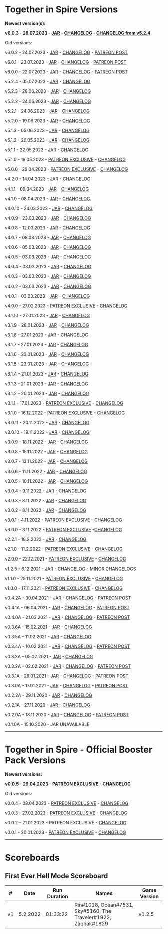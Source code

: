# Together in Spire Versions

**Newest version(s):**

**v6.0.3 - 28.07.2023 - [JAR](https://tis.gg/Versions/Together%20in%20Spire%20v6.0.3.jar) - [CHANGELOG](https://pastebin.com/raw/n49w1kwU) - [CHANGELOG from v5.2.4](https://pastebin.com/raw/99Ba6sDy)**

Old versions: 

v6.0.2 - 24.07.2023 - [JAR](https://tis.gg/Versions/Together%20in%20Spire%20v6.0.2.jar) - [CHANGELOG](https://pastebin.com/raw/HWq7qpnC) - [PATREON POST](https://www.patreon.com/posts/86504064)

v6.0.1 - 23.07.2023 - [JAR](https://tis.gg/Versions/Together%20in%20Spire%20v6.0.1.jar) - [CHANGELOG](https://pastebin.com/raw/NkK339UH) - [PATREON POST](https://www.patreon.com/posts/86504064)

v6.0.0 - 22.07.2023 - [JAR](https://tis.gg/Versions/Together%20in%20Spire%20v6.0.0.jar) - [CHANGELOG](https://pastebin.com/raw/xSkiSiUK) - [PATREON POST](https://www.patreon.com/posts/86504064)

v5.2.4 - 05.07.2023 - [JAR](https://tis.gg/Versions/Together%20in%20Spire%20v5.2.4.jar) - [CHANGELOG](https://pastebin.com/raw/eYJ4Ta4U)

v5.2.3 - 28.06.2023 - [JAR](https://tis.gg/Versions/Together%20in%20Spire%20v5.2.3.jar) - [CHANGELOG](https://pastebin.com/raw/PBysVdvz)

v5.2.2 - 24.06.2023 - [JAR](https://tis.gg/Versions/Together%20in%20Spire%20v5.2.2.jar) - [CHANGELOG](https://pastebin.com/raw/vVf9P2GX)

v5.2.1 - 24.06.2023 - [JAR](https://tis.gg/Versions/Together%20in%20Spire%20v5.2.1.jar) - [CHANGELOG](https://pastebin.com/raw/awes7nFy)

v5.2.0 - 19.06.2023 - [JAR](https://tis.gg/Versions/Together%20in%20Spire%20v5.2.0.jar) - [CHANGELOG](https://pastebin.com/raw/iLgQA3HB)

v5.1.3 - 05.06.2023 - [JAR](https://tis.gg/Versions/Together%20in%20Spire%20v5.1.3.jar) - [CHANGELOG](https://pastebin.com/raw/dMLDLVgz)

v5.1.2 - 26.05.2023 - [JAR](https://tis.gg/Versions/Together%20in%20Spire%20v5.1.2.jar) - [CHANGELOG](https://pastebin.com/raw/9H0g1tQX)

v5.1.1 - 22.05.2023 - [JAR](https://tis.gg/Versions/Together%20in%20Spire%20v5.1.1.jar) - [CHANGELOG](https://pastebin.com/raw/4JQiZNQY)

v5.1.0 - 19.05.2023 - [PATREON EXCLUSIVE](https://www.patreon.com/posts/together-in-v5-1-83255876) - [CHANGELOG](https://pastebin.com/raw/iJ2Na6cC)

v5.0.0 - 29.04.2023 - [PATREON EXCLUSIVE](https://www.patreon.com/posts/82246277) - [CHANGELOG](https://pastebin.com/raw/VanAxnw9)

v4.2.0 - 14.04.2023 - [JAR](https://tis.gg/Versions/Together%20in%20Spire%20v4.2.0.jar) - [CHANGELOG](https://pastebin.com/raw/iBW8zNp4)

v4.1.1 - 09.04.2023 - [JAR](https://tis.gg/Versions/Together%20in%20Spire%20v4.1.1.jar) - [CHANGELOG](https://pastebin.com/raw/jtHYjJjF)

v4.1.0 - 08.04.2023 - [JAR](https://tis.gg/Versions/Together%20in%20Spire%20v4.1.0.jar) - [CHANGELOG](https://pastebin.com/raw/yYH1eEfH)

v4.0.10 - 24.03.2023 - [JAR](https://tis.gg/Versions/Together%20in%20Spire%20v4.0.10.jar) - [CHANGELOG](https://pastebin.com/raw/7bKBvdSm)

v4.0.9 - 23.03.2023 - [JAR](https://tis.gg/Versions/Together%20in%20Spire%20v4.0.9.jar) - [CHANGELOG](https://pastebin.com/raw/Rds1hdWU)

v4.0.8 - 12.03.2023 - [JAR](https://tis.gg/Versions/Together%20in%20Spire%20v4.0.8.jar) - [CHANGELOG](https://pastebin.com/raw/SVirmK6m)

v4.0.7 - 08.03.2023 - [JAR](https://tis.gg/Versions/Together%20in%20Spire%20v4.0.7.jar) - [CHANGELOG](https://pastebin.com/raw/3z7f2m83)

v4.0.6 - 05.03.2023 - [JAR](https://tis.gg/Versions/Together%20in%20Spire%20v4.0.6.jar) - [CHANGELOG](https://pastebin.com/raw/gvq5V2i5)

v4.0.5 - 03.03.2023 - [JAR](https://tis.gg/Versions/Together%20in%20Spire%20v4.0.5.jar) - [CHANGELOG](https://pastebin.com/raw/zqt8TAHx)

v4.0.4 - 03.03.2023 - [JAR](https://tis.gg/Versions/Together%20in%20Spire%20v4.0.4.jar) - [CHANGELOG](https://pastebin.com/raw/Fg5KLAa6)

v4.0.3 - 03.03.2023 - [JAR](https://tis.gg/Versions/Together%20in%20Spire%20v4.0.3.jar) - [CHANGELOG](https://pastebin.com/raw/Fg5KLAa6)

v4.0.2 - 03.03.2023 - [JAR](https://tis.gg/Versions/Together%20in%20Spire%20v4.0.2.jar) - [CHANGELOG](https://pastebin.com/raw/75p98tsY)

v4.0.1 - 03.03.2023 - [JAR](https://tis.gg/Versions/Together%20in%20Spire%20v4.0.1.jar) - [CHANGELOG](https://pastebin.com/raw/D7zW7rYk)

v4.0.0 - 27.02.2023 - [PATREON EXCLUSIVE](https://www.patreon.com/posts/79292233?pr=true) - [CHANGELOG](https://pastebin.com/raw/aQVXXczf)

v3.1.10 - 27.01.2023 - [JAR](https://tis.gg/Versions/Together%20in%20Spire%20v3.1.10.jar) - [CHANGELOG](https://pastebin.com/raw/CeihH6Mm)

v3.1.9 - 28.01.2023 - [JAR](https://tis.gg/Versions/Together%20in%20Spire%20v3.1.9.jar) - [CHANGELOG](https://pastebin.com/raw/M9tD0XLD)

v3.1.8 - 27.01.2023 - [JAR](https://tis.gg/Versions/Together%20in%20Spire%20v3.1.8.jar) - [CHANGELOG](https://pastebin.com/raw/4izDTHdD)

v3.1.7 - 27.01.2023 - [JAR](https://tis.gg/Versions/Together%20in%20Spire%20v3.1.7.jar) - [CHANGELOG](https://pastebin.com/raw/aLMReXCJ)

v3.1.6 - 23.01.2023 - [JAR](https://tis.gg/Versions/Together%20in%20Spire%20v3.1.6.jar) - [CHANGELOG](https://pastebin.com/raw/8XWM8rV5)

v3.1.5 - 23.01.2023 - [JAR](https://tis.gg/Versions/Together%20in%20Spire%20v3.1.5.jar) - [CHANGELOG](https://pastebin.com/raw/e1iWe2jQ)

v3.1.4 - 21.01.2023 - [JAR](https://tis.gg/Versions/Together%20in%20Spire%20v3.1.4.jar) - [CHANGELOG](https://pastebin.com/raw/mxmY0GC9)

v3.1.3 - 21.01.2023 - [JAR](https://tis.gg/Versions/Together%20in%20Spire%20v3.1.3.jar) - [CHANGELOG](https://pastebin.com/raw/Xeny6g28)

v3.1.2 - 20.01.2023 - [JAR](https://tis.gg/Versions/Together%20in%20Spire%20v3.1.2.jar) - [CHANGELOG](https://pastebin.com/raw/CxY00zCF)

v3.1.1 - 17.01.2023 - [PATREON EXCLUSIVE](https://www.patreon.com/posts/76010262) - [CHANGELOG](https://pastebin.com/raw/ijxwf8Ms)

v3.1.0 - 16.12.2022 - [PATREON EXCLUSIVE](https://www.patreon.com/posts/76010262) - [CHANGELOG](https://pastebin.com/raw/ijxwf8Ms)

v3.0.11 - 20.11.2022 - [JAR](https://tis.gg/Versions/Together%20in%20Spire%20v3.0.11.jar) - [CHANGELOG](https://pastebin.com/raw/2jgLb5Tr)

v3.0.10 - 19.11.2022 - [JAR](https://tis.gg/Versions/Together%20in%20Spire%20v3.0.10.jar) - [CHANGELOG](https://pastebin.com/raw/eh1vQd9r)

v3.0.9 - 18.11.2022 - [JAR](https://tis.gg/Versions/Together%20in%20Spire%20v3.0.9.jar) - [CHANGELOG](https://pastebin.com/raw/APZwJg1B)

v3.0.8 - 15.11.2022 - [JAR](https://tis.gg/Versions/Together%20in%20Spire%20v3.0.8.jar) - [CHANGELOG](https://pastebin.com/raw/G5KgtyJr)

v3.0.7 - 13.11.2022 - [JAR](https://tis.gg/Versions/Together%20in%20Spire%20v3.0.7.jar) - [CHANGELOG](https://pastebin.com/raw/vq2xUXuB)

v3.0.6 - 11.11.2022 - [JAR](https://tis.gg/Versions/Together%20in%20Spire%20v3.0.6.jar) - [CHANGELOG](https://pastebin.com/raw/Tpk3Edx3)

v3.0.5 - 10.11.2022 - [JAR](https://tis.gg/Versions/Together%20in%20Spire%20v3.0.5.jar) - [CHANGELOG](https://pastebin.com/raw/6zx2c1Eg)

v3.0.4 - 9.11.2022 - [JAR](https://tis.gg/Versions/Together%20in%20Spire%20v3.0.4.jar) - [CHANGELOG](https://pastebin.com/raw/AS4bGE6F)

v3.0.3 - 8.11.2022 - [JAR](https://tis.gg/Versions/Together%20in%20Spire%20v3.0.3.jar) - [CHANGELOG](https://pastebin.com/raw/LftGpXGA)

v3.0.2 - 8.11.2022 - [JAR](https://tis.gg/Versions/Together%20in%20Spire%20v3.0.2.jar) - [CHANGELOG](https://pastebin.com/raw/TJszy40L)

v3.0.1 - 4.11.2022 - [PATREON EXCLUSIVE](https://www.patreon.com/posts/75876043?pr=true) - [CHANGELOG](https://pastebin.com/raw/DZeXAgWP)

v3.0.0 - 3.11.2022 - [PATREON EXCLUSIVE](https://www.patreon.com/posts/75876043?pr=true) -[CHANGELOG](https://pastebin.com/raw/PD1HMhSB)

v2.2.1 - 18.2.2022 - [JAR](https://tis.gg/Versions/Together%20in%20Spire%20v2.2.1.jar) - [CHANGELOG](https://pastebin.com/raw/38nxTM8j)

v2.1.0 - 11.2.2022 - [PATREON EXCLUSIVE](https://www.patreon.com/posts/62430452) - [CHANGELOG](https://pastebin.com/raw/RLfXfCyT)

v2.0.0 - 22.12.2021 - [PATREON EXCLUSIVE](https://www.patreon.com/posts/60199622) - [CHANGELOG](https://pastebin.com/raw/9giXQh8q)

v1.2.5 - 6.12.2021 - [JAR](https://tis.gg/Versions/Together%20in%20Spire%20v1.2.5.jar) - [CHANGELOG](https://pastebin.com/raw/2LaRmVYE) - [MINOR CHANGELOGS](https://pastebin.com/raw/VE6V6FBk)

v1.1.0 - 25.11.2021 - [PATREON EXCLUSIVE](https://www.patreon.com/posts/59144768) - [CHANGELOG](https://pastebin.com/raw/aaYHdzSL)

v1.0.0 - 17.11.2021 - [PATREON EXCLUSIVE](https://www.patreon.com/posts/58789104) - [CHANGELOG](https://pastebin.com/raw/xhTmksVA)

v0.4.2A - 30.04.2021 - [JAR](https://tis.gg/Versions/Together%20in%20Spire%20v0.4.2A.jar) - [CHANGELOG](https://pastebin.com/raw/YemzjZ1E) - [PATREON POST](https://www.patreon.com/posts/50683144)

v0.4.1A - 06.04.2021 - [JAR](https://tis.gg/Versions/Together%20in%20Spire%20v0.4.1A.jar) - [CHANGELOG](https://pastebin.com/raw/dRE6fJeJ) - [PATREON POST](https://www.patreon.com/posts/49696119)

v0.4.0A - 21.03.2021 - [JAR](https://tis.gg/Versions/Together%20in%20Spire%20v0.4.0A.jar) - [CHANGELOG](https://pastebin.com/raw/7LstYfKA) - [PATREON POST](https://www.patreon.com/posts/49033280)

v0.3.6A - 15.02.2021 - [JAR](https://tis.gg/Versions/Together%20in%20Spire%20v0.3.6A.jar) - [CHANGELOG](https://pastebin.com/raw/Rk9HMife)

v0.3.5A - 11.02.2021 - [JAR](https://tis.gg/Versions/Together%20in%20Spire%20v0.3.5A.jar) - [CHANGELOG](https://pastebin.com/raw/JJHTUDt8)

v0.3.4A - 10.02.2021 - [JAR](https://tis.gg/Versions/Together%20in%20Spire%20v0.3.4A.jar) - [CHANGELOG](https://pastebin.com/raw/kBKUQ8xh) - [PATREON POST](https://www.patreon.com/posts/47387881)

v0.3.3A - 05.02.2021 - [JAR](https://tis.gg/Versions/Together%20in%20Spire%20v0.3.3A.jar) - [CHANGELOG](https://pastebin.com/raw/z64rxUB3)

v0.3.2A - 02.02.2021 - [JAR](https://tis.gg/Versions/Together%20in%20Spire%20v0.3.2A.jar) - [CHANGELOG](https://pastebin.pl/view/raw/200ac3c0) - [PATREON POST](https://www.patreon.com/posts/47022604)

v0.3.1A - 26.01.2021 - [JAR](https://tis.gg/Versions/Together%20in%20Spire%20v0.3.1A.jar) - [CHANGELOG](https://pastebin.pl/view/raw/d4889bbc) - [PATREON POST](https://www.patreon.com/posts/46701837)

v0.3.0A - 17.01.2021 - [JAR](https://tis.gg/Versions/Together%20in%20Spire%20v0.3.0A.jar) - [CHANGELOG](https://pastebin.pl/view/raw/c5de1b1f) - [PATREON POST](https://www.patreon.com/posts/46327483)

v0.2.2A - 29.11.2020 - [JAR](https://tis.gg/Versions/Together%20in%20Spire%20v0.2.2A.jar) - [CHANGELOG](https://pastebin.pl/view/raw/8065c25e)

v0.2.1A - 27.11.2020 - [JAR](https://tis.gg/Versions/Together%20in%20Spire%20v0.2.1A.jar) - [CHANGELOG](https://pastebin.pl/view/raw/11bf37ac)

v0.2.0A - 18.11.2020 - [JAR](https://tis.gg/Versions/Together%20in%20Spire%20v0.2.0A.jar) - [CHANGELOG](https://pastebin.pl/view/raw/db8c2833) - [PATREON POST](https://www.patreon.com/posts/together-in-v0-2-44048998)

v0.1.0A - 15.10.2020 - JAR UNAVAILABLE

-----------

# Together in Spire - Official Booster Pack Versions

**Newest versions:**

**v0.0.5 - 29.04.2023 - [PATREON EXCLUSIVE](https://www.patreon.com/posts/82246277) - [CHANGELOG](https://pastebin.com/raw/fer7Mr39)**

Old versions:

v0.0.4 - 08.04.2023 - [PATREON EXCLUSIVE](https://www.patreon.com/posts/81240499) - [CHANGELOG](https://pastebin.com/raw/4UtjFNGc)

v0.0.3 - 27.02.2023 - [PATREON EXCLUSIVE](https://www.patreon.com/posts/79292233?pr=true) - [CHANGELOG](https://pastebin.com/raw/KwLpBFtw)

v0.0.2 - 21.01.2023 - PATREON EXCLUSIVE - [CHANGELOG](https://pastebin.com/raw/bvPa6fum)

v0.0.1 - 20.01.2023 - [PATREON EXCLUSIVE](https://www.patreon.com/posts/77514729?pr=true) - [CHANGELOG](https://pastebin.com/raw/ujCstPZ2)

-----------

# Scoreboards

## First Ever Hell Mode Scoreboard


| # | Date  | Run Duration | Names | Game Version |
| ------------- | ------------- | ------------- | ------------- | ------------- |
| v1 | 5.2.2022 | 01:33:22 | Rin#1018, Ocean#7531, Sky#5160, The Traveler#1922, Zaqnak#1829  | v1.2.5 |
